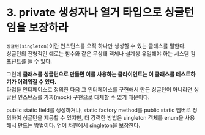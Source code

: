 # 3. private 생성자나 열거 타입으로 싱글턴임을 보장하라

`싱글턴(singleton)`이란 인스턴스를 오직 하나만 생성할 수 있는 클래스를 말한다.  
싱글턴의 전형적인 예로는 함수와 같은 무상태 객체나 설계상 유일해야 하는 시스템 컴포넌트를 들 수 있다.

그런데 **클래스를 싱글턴으로 만들면 이를 사용하는 클라이언트는 이 클래스를 테스트하기가 어려워질 수 있다.**  
타입을 인터페이스로 정의한 다음 그 인터페이스를 구현해서 만든 싱글턴이 아니라면 싱글턴 인스턴스를 가짜(mock) 구현으로 대체할 수 없기 때문이다.

public static field를 생성하거나, static factory method를 public static 멤버로 정의하여 싱글턴을 제공할 수 있지만, 더 강력한 방법은 singleton 객체를 enum을 사용해서 만드는 방법이다. 언어 차원에서 singleton을 보장한다.